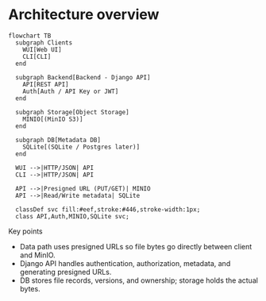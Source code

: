 # Architecture overview

```mermaid
flowchart TB
  subgraph Clients
    WUI[Web UI]
    CLI[CLI]
  end

  subgraph Backend[Backend - Django API]
    API[REST API]
    Auth[Auth / API Key or JWT]
  end

  subgraph Storage[Object Storage]
    MINIO[(MinIO S3)]
  end

  subgraph DB[Metadata DB]
    SQLite[(SQLite / Postgres later)]
  end

  WUI -->|HTTP/JSON| API
  CLI -->|HTTP/JSON| API

  API -->|Presigned URL (PUT/GET)| MINIO
  API -->|Read/Write metadata| SQLite

  classDef svc fill:#eef,stroke:#446,stroke-width:1px;
  class API,Auth,MINIO,SQLite svc;
```

Key points
- Data path uses presigned URLs so file bytes go directly between client and MinIO.
- Django API handles authentication, authorization, metadata, and generating presigned URLs.
- DB stores file records, versions, and ownership; storage holds the actual bytes.
